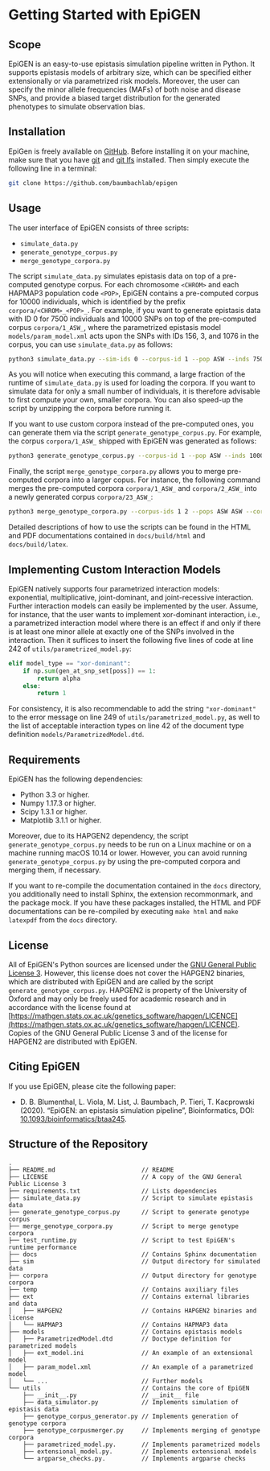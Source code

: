 # Getting Started with EpiGEN

## Scope

EpiGEN is an easy-to-use epistasis simulation pipeline written in Python. It supports epistasis models of arbitrary size, which can be specified either extensionally or via parametrized risk models. Moreover, the user can specify the minor allele frequencies (MAFs) of both noise and disease SNPs, and provide a biased target distribution for the generated phenotypes to simulate observation bias.

## Installation

EpiGen is freely available on [GitHub](https://github.com/baumbachlab/epigen). Before installing it on your machine, make sure that you have [git](https://git-scm.com/) and [git lfs](https://git-lfs.github.com/) installed. Then simply execute the following line in a terminal:

```sh
git clone https://github.com/baumbachlab/epigen
```

## Usage

The user interface of EpiGEN consists of three scripts:

- `simulate_data.py`
- `generate_genotype_corpus.py`
- `merge_genotype_corpora.py`

The script `simulate_data.py` simulates epistasis data on top of a pre-computed genotype corpus. For each chromosome `<CHROM>` and each HAPMAP3 population code `<POP>`, EpiGEN contains a pre-computed corpus for 10000 individuals, which is identified by the prefix `corpora/<CHROM>_<POP>_`. For example, if you want to generate epistasis data with ID 0 for 7500 individuals and 10000 SNPs on top of the pre-computed corpus `corpora/1_ASW_`, where the parametrized epistasis model `models/param_model.xml` acts upon the SNPs with IDs 156, 3, and 1076 in the corpus, you can use `simulate_data.py` as follows:

```sh
python3 simulate_data.py --sim-ids 0 --corpus-id 1 --pop ASW --inds 7500 --snps 10000 --disease-snps 156 3 1076 --model models/param_model.xml  
```

As you will notice when executing this command, a large fraction of the runtime of `simulate_data.py` is used for loading the corpora. If you want to simulate data for only a small number of individuals, it is therefore advisable to first compute your own, smaller corpora. You can also speed-up the script by unzipping the corpora before running it. 

If you want to use custom corpora instead of the pre-computed ones, you can generate them via the script `generate_genotype_corpus.py`. For example, the corpus `corpora/1_ASW_` shipped with EpiGEN was generated as follows:

```sh
python3 generate_genotype_corpus.py --corpus-id 1 --pop ASW --inds 10000 --chroms 1 --compress 
```

Finally, the script `merge_genotype_corpora.py` allows you to merge pre-computed corpora into a larger copus. For instance, the following command merges the pre-computed corpora `corpora/1_ASW_` and `corpora/2_ASW_` into a newly generated corpus `corpora/23_ASW_`:

```sh
python3 merge_genotype_corpora.py --corpus-ids 1 2 --pops ASW ASW --corpus-id 23 --append SNPS
```

Detailed descriptions of how to use the scripts can be found in the HTML and PDF documentations contained in `docs/build/html` and `docs/build/latex`.

## Implementing Custom Interaction Models

EpiGEN natively supports four parametrized interaction models: exponential, multiplicative, joint-dominant, and joint-recessive interaction. Further interaction models can easily be implemented by the user. Assume, for instance, that the user wants to implement xor-dominant interaction, i.e., a parametrized interaction model where there is an effect if and only if there is at least one minor allele at exactly one of the SNPs involved in the interaction. Then it suffices to insert the following five lines of code at line 242 of `utils/parametrized_model.py`:

```py
elif model_type == "xor-dominant":
	if np.sum(gen_at_snp_set[poss]) == 1:
		return alpha
	else:
		return 1
```

For consistency, it is also recommendable to add the string `"xor-dominant"` to the error message on line 249 of `utils/parametrized_model.py`, as well to the list of acceptable interaction types on line 42 of the document type definition ``models/ParametrizedModel.dtd``.

## Requirements

EpiGEN has the following dependencies:

- Python 3.3 or higher.
- Numpy 1.17.3 or higher.
- Scipy 1.3.1 or higher.
- Matplotlib 3.1.1 or higher.

Moreover, due to its HAPGEN2 dependency, the script `generate_genotype_corpus.py` needs to be run on a Linux machine or on a machine running macOS 10.14 or lower. However, you can avoid running `generate_genotype_corpus.py` by using the pre-computed corpora and merging them, if necessary.

If you want to re-compile the documentation contained in the `docs` directory, you additionally need to install Sphinx, the extension recommonmark, and the package mock. If you have these packages installed, the HTML and PDF documentations can be re-compiled by executing `make html` and `make latexpdf` from the `docs` directory. 

## License

All of EpiGEN's Python sources are licensed under the [GNU General Public License 3](https://www.gnu.org/licenses/gpl-3.0.de.html). However, this license does not cover the HAPGEN2 binaries, which are distributed with EpiGEN and are called by the script `generate_genotype_corpus.py`. HAPGEN2 is property of the University of Oxford and may only be freely used for academic research and in accordance with the license found at [https://mathgen.stats.ox.ac.uk/genetics_software/hapgen/LICENCE](https://mathgen.stats.ox.ac.uk/genetics_software/hapgen/LICENCE). Copies of the GNU General Public License 3 and of the license for HAPGEN2 are distributed with EpiGEN.

## Citing EpiGEN

If you use EpiGEN, please cite the following paper:

- D. B. Blumenthal, L. Viola, M. List, J. Baumbach, P. Tieri, T. Kacprowski (2020). &ldquo;EpiGEN: an epistasis simulation pipeline&rdquo;, Bioinformatics, DOI: [10.1093/bioinformatics/btaa245](https://doi.org/10.1093/bioinformatics/btaa245).


## Structure of the Repository

```
.
├── README.md                        // README
├── LICENSE                          // A copy of the GNU General Public License 3
├── requirements.txt                 // Lists dependencies
├── simulate_data.py                 // Script to simulate epistasis data
├── generate_genotype_corpus.py      // Script to generate genotype corpus
├── merge_genotype_corpora.py        // Script to merge genotype corpora
├── test_runtime.py                  // Script to test EpiGEN's runtime performance
├── docs                             // Contains Sphinx documentation
├── sim                              // Output directory for simulated data
├── corpora                          // Output directory for genotype corpora
├── temp                             // Contains auxiliary files 
├── ext                              // Contains external libraries and data
│   ├── HAPGEN2                      // Contains HAPGEN2 binaries and license
│   └── HAPMAP3                      // Contains HAPMAP3 data
├── models                           // Contains epistasis models
│   ├── ParametrizedModel.dtd        // Doctype definition for parametrized models
│   ├── ext_model.ini                // An example of an extensional model
│   ├── param_model.xml              // An example of a parametrized model
│   └── ...                          // Further models
└── utils                            // Contains the core of EpiGEN
    ├── __init__.py                  // __init__ file
    ├── data_simulator.py            // Implements simulation of epistasis data
    ├── genotype_corpus_generator.py // Implements generation of genotype corpora
    ├── genotype_corpusmerger.py     // Implements merging of genotype corpora
    ├── parametrized_model.py.       // Implements parametrized models 
    ├── extensional_model.py.        // Implements extensional models
    └── argparse_checks.py.          // Implements argparse checks
```
